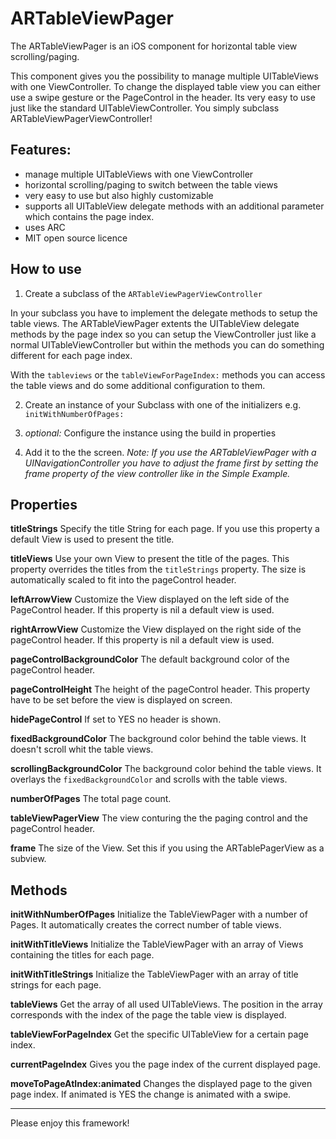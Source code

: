 ARTableViewPager
===============

The ARTableViewPager is an iOS component for horizontal table view scrolling/paging.

This component gives you the possibility to manage multiple UITableViews with one ViewController. To change the displayed table view you can either use a swipe gesture or the PageControl in the header. Its very easy to use just like the standard UITableViewController. You simply subclass ARTableViewPagerViewController!

Features:
-------

- manage multiple UITableViews with one ViewController
- horizontal scrolling/paging to switch between the table views
- very easy to use but also highly customizable
- supports all UITableView delegate methods with an additional parameter 
   which contains the page index.
- uses ARC
- MIT open source licence

How to use
---------

1. Create a subclass of the `ARTableViewPagerViewController`

 In your subclass you have to implement the delegate methods to setup the table views. The ARTableViewPager extents the UITableView delegate methods by the page index so you can setup the ViewController just like a normal UITableViewController but within the methods you can do something different for each page index.

 With the `tableviews` or the `tableViewForPageIndex:` methods you can access the table views and do some additional configuration to them.

2. Create an instance of your Subclass with one of the initializers e.g. `initWithNumberOfPages:`

3. _optional:_ Configure the instance using the build in properties

4. Add it to the the screen.
 _Note: If you use the ARTableViewPager with a UINavigationController you have to adjust the frame first by setting the frame property of the view controller like in the Simple Example._

Properties
--------

**titleStrings**
Specify the title String for each page. If you use this property a default View is used to present the title.

**titleViews** 
Use your own View to present the title of the pages. This property overrides the titles from the `titleStrings` property. The size is automatically scaled to fit into the pageControl header. 

**leftArrowView**
Customize the View displayed on the left side of the PageControl header. If this property is nil a default view is used.

**rightArrowView**
Customize the View displayed on the right side of the pageControl header. If this property is nil a default view is used.

**pageControlBackgroundColor**
The default background color of the pageControl header. 

**pageControlHeight**
The height of the pageControl header. This property have to be set before the view is displayed on screen.

**hidePageControl**
If set to YES no header is shown.

**fixedBackgroundColor**
The background color behind the table views. It doesn't scroll whit the table views.

**scrollingBackgroundColor**
The background color behind the table views. It overlays the `fixedBackgroundColor` and scrolls with the table views.
	
**numberOfPages**
The total page count.

**tableViewPagerView**
The view conturing the the paging control and the pageControl header.
	
**frame**
The size of the View. Set this if you using  the ARTablePagerView as a subview.

Methods
-------

**initWithNumberOfPages**
Initialize the TableViewPager with a number of Pages. It automatically creates the correct number of table views.

**initWithTitleViews**
Initialize the TableViewPager with an array of Views containing the titles for each page.

**initWithTitleStrings**
Initialize the TableViewPager with an array of title strings for each page.


**tableViews**
Get the array of all used UITableViews. The position in the array corresponds with the index of the page the table view is displayed.

**tableViewForPageIndex**
Get the specific UITableView  for a certain page index.

**currentPageIndex**
Gives you the page index of the current displayed page.

**moveToPageAtIndex:animated**
Changes the displayed page to the given page index. If animated is YES the change is animated with a swipe.

----------
Please enjoy this framework!